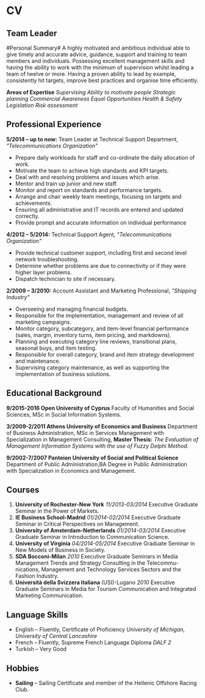 # CV 
## Team Leader 
#Personal Summary#
A highly motivated and ambitious individual able to give timely and accurate advice, guidance, support and training to team members and individuals. Possessing excellent management skills and having the ability to work with the minimum of supervision whilst leading a team of twelve or more. Having a proven ability to lead by example, consistently hit targets, improve best practices and organise time efficiently.

**Areas of Expertise**
*Supervising*
*Ability to motivate people* 
*Strategic planning*
*Commercial Awareness* 
*Equal Opportunities* 
*Health & Safety Legislation* 
*Risk assessment*

## Professional Experience
**5/2014 – up to now:** Team Leader at Technical Support Department, *"Telecommunications Organization"*
* Prepare daily workloads for staff and co-ordinate the daily allocation of work. 
* Motivate the team to achieve high standards and KPI targets. 
* Deal with and resolving problems and issues which arise. 
* Mentor and train up junior and new staff. 
* Monitor and report on standards and performance targets. 
* Arrange and chair weekly team meetings, focusing on targets and achievements.
* Ensuring all administrative and IT records are entered and updated correctly. 
* Provide prompt and accurate information on individual performance

**4/2012 – 5/2014:** Technical Support Agent, *"Telecommunications Organization"*
* Provide technical customer support, including first and second level network troubleshooting.
* Determine whether problems are due to connectivity or if they were higher layer problems.
* Dispatch technician to site if necessary.

**2/2009 – 3/2010:** Account Assistant and Marketing Professional, *"Shipping Industry"* 
* Overseeing and managing financial budgets.
* Responsible for the implementation, management and review of all marketing campaigns.
* Monitor category, subcategory, and item-level financial performance (sales, margin, inventory turns, item pricing, and markdowns).
* Planning and executing category line reviews, transitional plans, seasonal buys, and item testing.
* Responsible for overall category, brand and item strategy development and maintenance.
* Supervising category maintenance, as well as supporting the implementation of business solutions.


## Educational Background
**9/2015-2016 Open University of Cyprus**
Faculty of Humanities and Social Sciences, MSc in Social Information Systems.

**3/2009-2/2011 Athens University of Economics and Business**
Department of Business Administration, MSc in Services Management with Specialization in Management Consulting, 
**Master Thesis:** *The Evaluation of Management Information Systems with the use of Fuzzy Delphi Method.*

**9/2002-7/2007	Panteion University of Social and Political Science**
Department of Public Administration,BA Degree in Public Administration with Specialization in Economics and Management.

## Courses
1. **University of Rochester-New York** *11/2013-03/2014* Executive Graduate Seminar in the Power of Markets.
2. **IE Business School-Madrid** *01/2014-02/2014* Executive Graduate Seminar in Critical Perspectives on Management.
3. **University of Amsterdam-Netherlands** *01/2014-03/2014* Executive Graduate Seminar in Introduction to Communication Science.
4. **University of Virginia** *04/2014-05/2014* Executive Graduate Seminar in New Models of Business in Society.
5. **SDA Bocconi-Milan** *2010* Executive Graduate Seminars in Media Management Trends and Strategy Consulting in the Telecommu-nications, Management and Technology Services Sectors and the Fashion Industry.
6. **Università della Svizzera italiana** (USI)-Lugano *2010* Executive Graduate Seminars in Media for Tourism Communication and Integrated Marketing Communication.

## Language Skills
* English – Fluently, Certificate of Proficiency *University of Michigan, University of Central Lancashire*
* French – Fluently, Supreme French Language Diploma *DALF 2*
* Turkish – Very Good

## Hobbies
* **Sailing** – Sailing Certificate and member of the Hellenic Offshore Racing Club.
